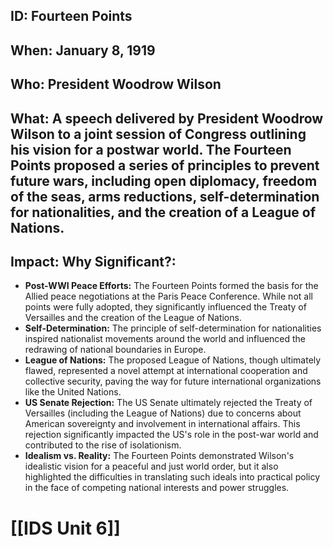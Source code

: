 ## ID: Fourteen Points

## When: January 8, 1919

## Who: President Woodrow Wilson

## What:  A speech delivered by President Woodrow Wilson to a joint session of Congress outlining his vision for a postwar world.  The Fourteen Points proposed a series of principles to prevent future wars, including open diplomacy, freedom of the seas, arms reductions, self-determination for nationalities, and the creation of a League of Nations.

## Impact: Why Significant?:
* **Post-WWI Peace Efforts:**  The Fourteen Points formed the basis for the Allied peace negotiations at the Paris Peace Conference. While not all points were fully adopted, they significantly influenced the Treaty of Versailles and the creation of the League of Nations.
* **Self-Determination:** The principle of self-determination for nationalities inspired nationalist movements around the world and influenced the redrawing of national boundaries in Europe.
* **League of Nations:** The proposed League of Nations, though ultimately flawed, represented a novel attempt at international cooperation and collective security, paving the way for future international organizations like the United Nations.
* **US Senate Rejection:**  The US Senate ultimately rejected the Treaty of Versailles (including the League of Nations) due to concerns about American sovereignty and involvement in international affairs. This rejection significantly impacted the US's role in the post-war world and contributed to the rise of isolationism.
* **Idealism vs. Reality:** The Fourteen Points demonstrated Wilson's idealistic vision for a peaceful and just world order, but it also highlighted the difficulties in translating such ideals into practical policy in the face of competing national interests and power struggles.

# [[IDS Unit 6]]